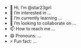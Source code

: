 - 👋 Hi, I’m @star23girl
- 👀 I’m interested in ...
- 🌱 I’m currently learning ...
- 💞️ I’m looking to collaborate on ...
- 📫 How to reach me ...
- 😄 Pronouns: ...
- ⚡ Fun fact: ...

<!---
star23girl/star23girl is a ✨ special ✨ repository because its `README.md` (this file) appears on your GitHub profile.
You can click the Preview link to take a look at your changes.
--->
